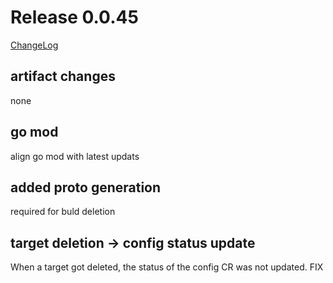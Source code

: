 # Release 0.0.45

[ChangeLog](https://github.com/sdcio/config-server/releases)

## artifact changes

none

## go mod 

align go mod with latest updats

## added proto generation

required for buld deletion

## target deletion -> config status update

When a target got deleted, the status of the config CR was not updated. FIX